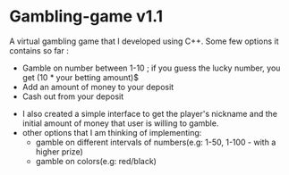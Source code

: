 # Gambling-game v1.1
A virtual gambling game that I developed using C++. Some few options it contains so far :
- Gamble on number between 1-10 ; if you guess the lucky number, you get (10 * your betting amount)$
- Add an amount of money to your deposit
- Cash out from your deposit

* I also created a simple interface to get the player's nickname and the initial amount of money that user is willing to gamble.
* other options that I am thinking of implementing:
    - gamble on different intervals of numbers(e.g: 1-50, 1-100 - with a higher prize)
    - gamble on colors(e.g: red/black)
